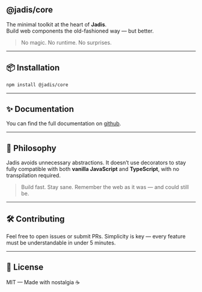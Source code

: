 ## @jadis/core

The minimal toolkit at the heart of **Jadis**.  
Build web components the old-fashioned way — but better.

> No magic. No runtime. No surprises.

---

## 📦 Installation

```bash
npm install @jadis/core
```

---

## ✨ Documentation

You can find the full documentation on [github](https://bioleyl.github.io/jadis/).

---

## 🧠 Philosophy

Jadis avoids unnecessary abstractions. It doesn’t use decorators to stay fully compatible with both **vanilla JavaScript** and **TypeScript**, with no transpilation required.
> Build fast. Stay sane. Remember the web as it was — and could still be.

---

## 🛠 Contributing

Feel free to open issues or submit PRs. Simplicity is key — every feature must be understandable in under 5 minutes.

---

## 📜 License

MIT — Made with nostalgia ☕
